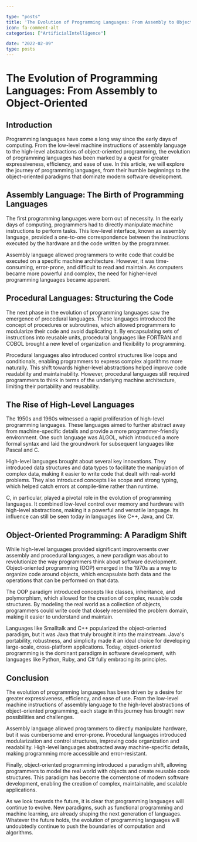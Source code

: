 ```yaml
---

type: "posts"
title: 'The Evolution of Programming Languages: From Assembly to ObjectOriented'
icon: fa-comment-alt
categories: ["ArtificialIntelligence"]

date: "2022-02-09"
type: posts
---
```





# The Evolution of Programming Languages: From Assembly to Object-Oriented

## Introduction

Programming languages have come a long way since the early days of computing. From the low-level machine instructions of assembly language to the high-level abstractions of object-oriented programming, the evolution of programming languages has been marked by a quest for greater expressiveness, efficiency, and ease of use. In this article, we will explore the journey of programming languages, from their humble beginnings to the object-oriented paradigms that dominate modern software development.

## Assembly Language: The Birth of Programming Languages

The first programming languages were born out of necessity. In the early days of computing, programmers had to directly manipulate machine instructions to perform tasks. This low-level interface, known as assembly language, provided a one-to-one correspondence between the instructions executed by the hardware and the code written by the programmer.

Assembly language allowed programmers to write code that could be executed on a specific machine architecture. However, it was time-consuming, error-prone, and difficult to read and maintain. As computers became more powerful and complex, the need for higher-level programming languages became apparent.

## Procedural Languages: Structuring the Code

The next phase in the evolution of programming languages saw the emergence of procedural languages. These languages introduced the concept of procedures or subroutines, which allowed programmers to modularize their code and avoid duplicating it. By encapsulating sets of instructions into reusable units, procedural languages like FORTRAN and COBOL brought a new level of organization and flexibility to programming.

Procedural languages also introduced control structures like loops and conditionals, enabling programmers to express complex algorithms more naturally. This shift towards higher-level abstractions helped improve code readability and maintainability. However, procedural languages still required programmers to think in terms of the underlying machine architecture, limiting their portability and reusability.

## The Rise of High-Level Languages

The 1950s and 1960s witnessed a rapid proliferation of high-level programming languages. These languages aimed to further abstract away from machine-specific details and provide a more programmer-friendly environment. One such language was ALGOL, which introduced a more formal syntax and laid the groundwork for subsequent languages like Pascal and C.

High-level languages brought about several key innovations. They introduced data structures and data types to facilitate the manipulation of complex data, making it easier to write code that dealt with real-world problems. They also introduced concepts like scope and strong typing, which helped catch errors at compile-time rather than runtime.

C, in particular, played a pivotal role in the evolution of programming languages. It combined low-level control over memory and hardware with high-level abstractions, making it a powerful and versatile language. Its influence can still be seen today in languages like C++, Java, and C#.

## Object-Oriented Programming: A Paradigm Shift

While high-level languages provided significant improvements over assembly and procedural languages, a new paradigm was about to revolutionize the way programmers think about software development. Object-oriented programming (OOP) emerged in the 1970s as a way to organize code around objects, which encapsulate both data and the operations that can be performed on that data.

The OOP paradigm introduced concepts like classes, inheritance, and polymorphism, which allowed for the creation of complex, reusable code structures. By modeling the real world as a collection of objects, programmers could write code that closely resembled the problem domain, making it easier to understand and maintain.

Languages like Smalltalk and C++ popularized the object-oriented paradigm, but it was Java that truly brought it into the mainstream. Java's portability, robustness, and simplicity made it an ideal choice for developing large-scale, cross-platform applications. Today, object-oriented programming is the dominant paradigm in software development, with languages like Python, Ruby, and C# fully embracing its principles.

## Conclusion

The evolution of programming languages has been driven by a desire for greater expressiveness, efficiency, and ease of use. From the low-level machine instructions of assembly language to the high-level abstractions of object-oriented programming, each stage in this journey has brought new possibilities and challenges.

Assembly language allowed programmers to directly manipulate hardware, but it was cumbersome and error-prone. Procedural languages introduced modularization and control structures, improving code organization and readability. High-level languages abstracted away machine-specific details, making programming more accessible and error-resistant.

Finally, object-oriented programming introduced a paradigm shift, allowing programmers to model the real world with objects and create reusable code structures. This paradigm has become the cornerstone of modern software development, enabling the creation of complex, maintainable, and scalable applications.

As we look towards the future, it is clear that programming languages will continue to evolve. New paradigms, such as functional programming and machine learning, are already shaping the next generation of languages. Whatever the future holds, the evolution of programming languages will undoubtedly continue to push the boundaries of computation and algorithms.
